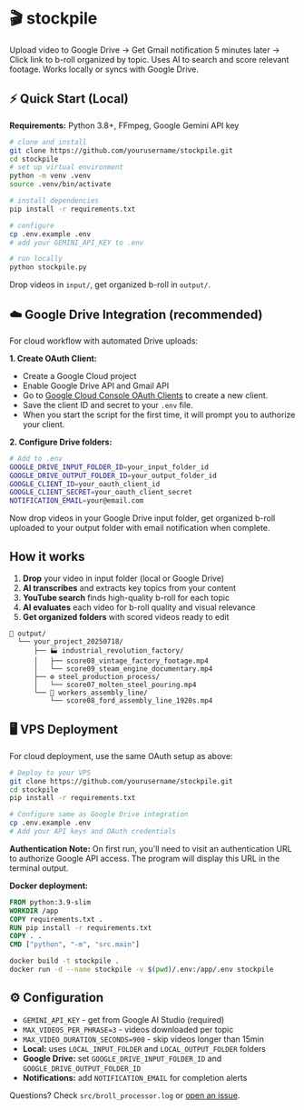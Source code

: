 # 🎬 stockpile

Upload video to Google Drive → Get Gmail notification 5 minutes later → Click link to b-roll organized by topic. Uses AI to search and score relevant footage. Works locally or syncs with Google Drive.

## ⚡ Quick Start (Local)

**Requirements:** Python 3.8+, FFmpeg, Google Gemini API key

```bash
# clone and install
git clone https://github.com/yourusername/stockpile.git
cd stockpile
# set up virtual environment
python -m venv .venv
source .venv/bin/activate

# install dependencies
pip install -r requirements.txt

# configure
cp .env.example .env
# add your GEMINI_API_KEY to .env

# run locally
python stockpile.py
```

Drop videos in `input/`, get organized b-roll in `output/`.

## ☁️ Google Drive Integration (recommended)

For cloud workflow with automated Drive uploads:

**1. Create OAuth Client:**

- Create a Google Cloud project
- Enable Google Drive API and Gmail API
- Go to [Google Cloud Console OAuth Clients](https://console.cloud.google.com/auth/clients) to create a new client.
- Save the client ID and secret to your `.env` file.
- When you start the script for the first time, it will prompt you to authorize your client.

**2. Configure Drive folders:**

```bash
# Add to .env
GOOGLE_DRIVE_INPUT_FOLDER_ID=your_input_folder_id
GOOGLE_DRIVE_OUTPUT_FOLDER_ID=your_output_folder_id
GOOGLE_CLIENT_ID=your_oauth_client_id
GOOGLE_CLIENT_SECRET=your_oauth_client_secret
NOTIFICATION_EMAIL=your@email.com
```

Now drop videos in your Google Drive input folder, get organized b-roll uploaded to your output folder with email notification when complete.

## How it works

1. **Drop** your video in input folder (local or Google Drive)
2. **AI transcribes** and extracts key topics from your content
3. **YouTube search** finds high-quality b-roll for each topic
4. **AI evaluates** each video for b-roll quality and visual relevance
5. **Get organized folders** with scored videos ready to edit

```
📁 output/
  └── your_project_20250718/
      ├── 🏭 industrial_revolution_factory/
      │   ├── score08_vintage_factory_footage.mp4
      │   └── score09_steam_engine_documentary.mp4
      ├── ⚙️ steel_production_process/
      │   └── score07_molten_steel_pouring.mp4
      └── 👷 workers_assembly_line/
          └── score08_ford_assembly_line_1920s.mp4
```

## 🖥️ VPS Deployment

For cloud deployment, use the same OAuth setup as above:

```bash
# Deploy to your VPS
git clone https://github.com/yourusername/stockpile.git
cd stockpile
pip install -r requirements.txt

# Configure same as Google Drive integration
cp .env.example .env
# Add your API keys and OAuth credentials
```

**Authentication Note:** On first run, you'll need to visit an authentication URL to authorize Google API access. The program will display this URL in the terminal output.

**Docker deployment:**

```dockerfile
FROM python:3.9-slim
WORKDIR /app
COPY requirements.txt .
RUN pip install -r requirements.txt
COPY . .
CMD ["python", "-m", "src.main"]
```

```bash
docker build -t stockpile .
docker run -d --name stockpile -v $(pwd)/.env:/app/.env stockpile
```

## ⚙️ Configuration

- `GEMINI_API_KEY` - get from Google AI Studio (required)
- `MAX_VIDEOS_PER_PHRASE=3` - videos downloaded per topic
- `MAX_VIDEO_DURATION_SECONDS=900` - skip videos longer than 15min
- **Local:** uses `LOCAL_INPUT_FOLDER` and `LOCAL_OUTPUT_FOLDER` folders
- **Google Drive:** set `GOOGLE_DRIVE_INPUT_FOLDER_ID` and `GOOGLE_DRIVE_OUTPUT_FOLDER_ID`
- **Notifications:** add `NOTIFICATION_EMAIL` for completion alerts

Questions? Check `src/broll_processor.log` or [open an issue](https://github.com/yourusername/stockpile/issues).
